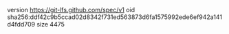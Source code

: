 version https://git-lfs.github.com/spec/v1
oid sha256:ddf42c9b5ccad02d8342f731ed563873d6fa1575992ede6ef942a141d4fdd709
size 4475
